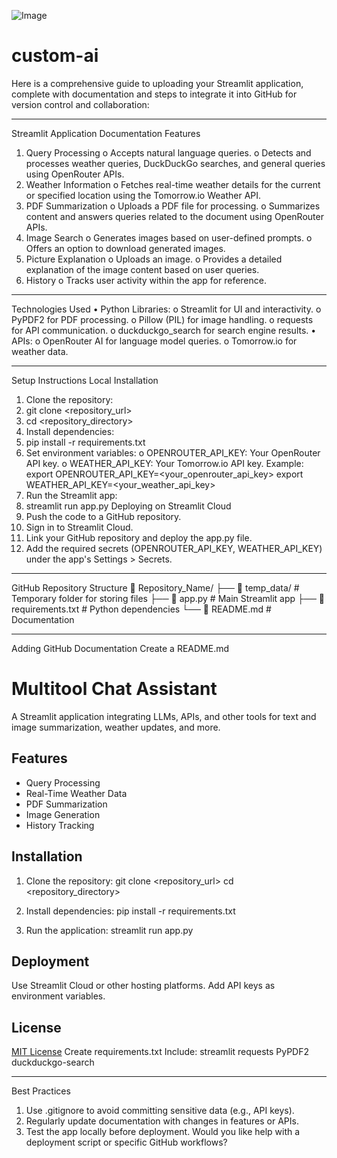 ![Image](https://github.com/user-attachments/assets/83ce3945-9102-4c78-b87d-4ab35aec29e1)
# custom-ai
Here is a comprehensive guide to uploading your Streamlit application, complete with documentation and steps to integrate it into GitHub for version control and collaboration:
________________________________________
Streamlit Application Documentation
Features
1.	Query Processing
o	Accepts natural language queries.
o	Detects and processes weather queries, DuckDuckGo searches, and general queries using OpenRouter APIs.
2.	Weather Information
o	Fetches real-time weather details for the current or specified location using the Tomorrow.io Weather API.
3.	PDF Summarization
o	Uploads a PDF file for processing.
o	Summarizes content and answers queries related to the document using OpenRouter APIs.
4.	Image Search
o	Generates images based on user-defined prompts.
o	Offers an option to download generated images.
5.	Picture Explanation
o	Uploads an image.
o	Provides a detailed explanation of the image content based on user queries.
6.	History
o	Tracks user activity within the app for reference.
________________________________________
Technologies Used
•	Python Libraries: 
o	Streamlit for UI and interactivity.
o	PyPDF2 for PDF processing.
o	Pillow (PIL) for image handling.
o	requests for API communication.
o	duckduckgo_search for search engine results.
•	APIs: 
o	OpenRouter AI for language model queries.
o	Tomorrow.io for weather data.
________________________________________
Setup Instructions
Local Installation
1.	Clone the repository:
2.	git clone <repository_url>
3.	cd <repository_directory>
4.	Install dependencies:
5.	pip install -r requirements.txt
6.	Set environment variables:
o	OPENROUTER_API_KEY: Your OpenRouter API key.
o	WEATHER_API_KEY: Your Tomorrow.io API key.
Example:
export OPENROUTER_API_KEY=<your_openrouter_api_key>
export WEATHER_API_KEY=<your_weather_api_key>
7.	Run the Streamlit app:
8.	streamlit run app.py
Deploying on Streamlit Cloud
1.	Push the code to a GitHub repository.
2.	Sign in to Streamlit Cloud.
3.	Link your GitHub repository and deploy the app.py file.
4.	Add the required secrets (OPENROUTER_API_KEY, WEATHER_API_KEY) under the app's Settings > Secrets.
________________________________________
GitHub Repository Structure
📂 Repository_Name/
├── 📂 temp_data/                  # Temporary folder for storing files
├── 📄 app.py                      # Main Streamlit app
├── 📄 requirements.txt            # Python dependencies
└── 📄 README.md                   # Documentation
________________________________________
Adding GitHub Documentation
Create a README.md
# Multitool Chat Assistant

A Streamlit application integrating LLMs, APIs, and other tools for text and image summarization, weather updates, and more.

## Features
- Query Processing
- Real-Time Weather Data
- PDF Summarization
- Image Generation
- History Tracking

## Installation
1. Clone the repository:
git clone <repository_url> cd <repository_directory>
2. Install dependencies:
pip install -r requirements.txt

3. Run the application:
streamlit run app.py

## Deployment
Use Streamlit Cloud or other hosting platforms. Add API keys as environment variables.

## License
[MIT License](LICENSE)
Create requirements.txt
Include:
streamlit
requests
PyPDF2
duckduckgo-search
________________________________________
Best Practices
1.	Use .gitignore to avoid committing sensitive data (e.g., API keys).
2.	Regularly update documentation with changes in features or APIs.
3.	Test the app locally before deployment.
Would you like help with a deployment script or specific GitHub workflows?

